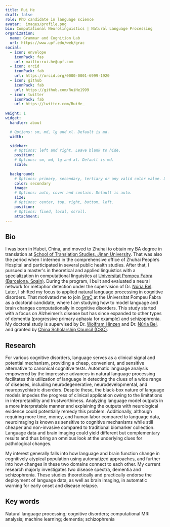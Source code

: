 ```yaml
---
title: Rui He
draft: false
role: PhD candidate in language science
avatar:  images/profile.png
bio: Computational Neurolinguistics | Natural Language Processing
organization:
  name: Grammar and Cognition Lab 
  url: https://www.upf.edu/web/grac
social:
  - icon: envelope
    iconPack: fas
    url: mailto:rui.he@upf.com
  - icon: orcid
    iconPack: fab
    url: https://orcid.org/0000-0001-6999-1920
  - icon: github
    iconPack: fab
    url: https://github.com/RuiHe1999
  - icon: twitter
    iconPack: fab
    url: https://twitter.com/RuiHe_
    
weight: 1
widget:
  handler: about

  # Options: sm, md, lg and xl. Default is md.
  width:

  sidebar:
    # Options: left and right. Leave blank to hide.
    position:
    # Options: sm, md, lg and xl. Default is md.
    scale:
  
  background:
    # Options: primary, secondary, tertiary or any valid color value. Default is primary.
    color: secondary
    image:
    # Options: auto, cover and contain. Default is auto.
    size:
    # Options: center, top, right, bottom, left.
    position:
    # Options: fixed, local, scroll.
    attachment: 
---
```


## Bio

I was born in Hubei, China, and moved to Zhuhai to obtain my BA degree in translation at [School of Translation Studies, Jinan University](https://translation.jnu.edu.cn/). That was also the period when I interned in the comprehensive office of Zhuhai People’s Hospital and participated in several public health studies. After that, I pursued a master's in theoretical and applied linguistics with a specialization in computational linguistics at [Universitat Pompeu Fabra (Barcelona, Spain)](https://www.upf.edu/). During the program, I built and evaluated a neural network for metaphor detection under the supervision of Dr. [Núria Bel](https://www.upf.edu/web/nuria-bel). Later, I shifted my focus to applied natural language processing in cognitive disorders. That motivated me to join [GraC](https://www.upf.edu/web/grac) at the Universitat Pompeu Fabra as a doctoral candidate, where I am studying how to model language and brain changes computationally in cognitive disorders. This study started with a focus on Alzheimer’s disease but has since expanded to other types of dementia (progressive primary aphasia for example) and schizophrenia. My doctoral study is supervised by Dr. [Wolfram Hinzen](https://www.icrea.cat/Web/ScientificStaff/wolfram-hinzen-565) and Dr. [Núria Bel](https://www.upf.edu/web/nuria-bel), and granted by [China Scholarship Council (CSC)](https://www.cscse.edu.cn/).  

## Research
For various cognitive disorders, language serves as a clinical signal and potential mechanism, providing a cheap, convenient, and sensitive alternative to canonical cognitive tests. Automatic language analysis empowered by the impressive advances in natural language processing facilitates this utilization of language in detecting the clues of a wide range of diseases, including neurodegenerative, neurodevelopmental, and neuropsychiatric disorders. Despite these, the black-box nature of language models impedes the progress of clinical application owing to the limitations in interpretability and trustworthiness. Analyzing language model outputs in a more interpretable manner and explaining the outputs with neurological evidence could potentially remedy this problem. Additionally, although requiring more time, money, and human labor compared to language data, neuroimaging is known as sensitive to cognitive mechanisms while still cheaper and non-invasive compared to traditional biomarker collection. Language data and brain imaging could yield different but complementary results and thus bring an omnibus look at the underlying clues for pathological changes.

My interest generally falls into how language and brain function change in cognitively atypical population using automatized approaches, and further into how changes in these two domains connect to each other. My current research majorly investigates two disease spectra, dementia and schizophrenia. These studies theoretically and practically endorse the deployment of language data, as well as brain imaging, in automatic warning for early onset and disease relapse.   

## Key words
Natural language processing; cognitive disorders; computational MRI analysis; machine learning; dementia; schizophrenia
